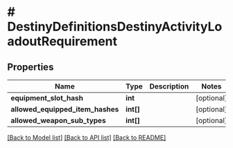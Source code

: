 # # DestinyDefinitionsDestinyActivityLoadoutRequirement

## Properties

Name | Type | Description | Notes
------------ | ------------- | ------------- | -------------
**equipment_slot_hash** | **int** |  | [optional]
**allowed_equipped_item_hashes** | **int[]** |  | [optional]
**allowed_weapon_sub_types** | **int[]** |  | [optional]

[[Back to Model list]](../../README.md#models) [[Back to API list]](../../README.md#endpoints) [[Back to README]](../../README.md)

